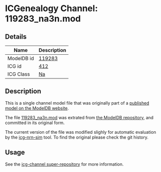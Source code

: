 # ICGenealogy Channel: 119283\_na3n.mod

## Details

Name | Description
---- | -----------
ModelDB id | [119283](http://senselab.med.yale.edu/ModelDB/ShowModel.cshtml?model=119283)
ICG id | [412](http://icg.neurotheory.ox.ac.uk/channels/2/412)
ICG Class | [Na](http://icg.neurotheory.ox.ac.uk/channels/2)

## Description

This is a single channel model file that was originally part of a [published model on the ModelDB website](http://senselab.med.yale.edu/ModelDB/ShowModel.cshtml?model=119283).


The file [119283\_na3n.mod](119283_na3n.mod) was extrated from [the ModelDB repository](http://senselab.med.yale.edu/ModelDB/ShowModel.cshtml?model=119283), and committed in its original form.

The current version of the file was modified slighly for automatic evaluation by the [icg-nrn-sim](https://github.com/icgenealogy/icg-nrn-sim) tool. To find the original please check the git history.


## Usage

See the [icg-channel super-repository](https://github.com/icgenealogy/icg-channels) for more information.